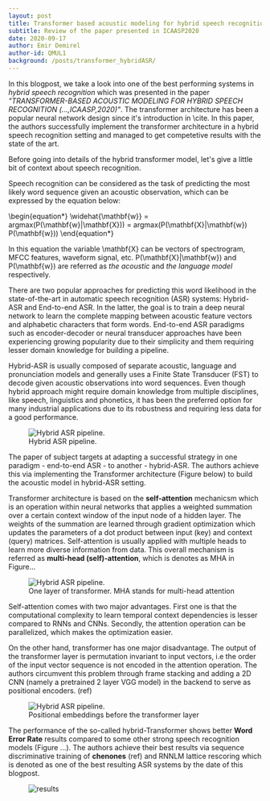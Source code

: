 ```yaml
---
layout: post
title: Transformer based acoustic modeling for hybrid speech recognition - A review
subtitle: Review of the paper presented in ICAASP2020
date: 2020-09-17
author: Emir Demirel
author-id: QMUL1
background: /posts/transformer_hybridASR/
--- 
```




In this blogpost, we take a look into one of the best performing systems in *hybrid speech recognition* which was presented in the paper *"TRANSFORMER-BASED ACOUSTIC MODELING FOR HYBRID SPEECH RECOGNITION (...,ICAASP,2020)"*. The transformer architecture has been a popular neural network design since it's introduction in \cite. In this paper, the authors successfully implement the transformer architecture in a hybrid speech recognition setting and managed to get competetive results with the state of the art. 

Before going into details of the hybrid transformer model, let's give a little bit of context about speech recognition.

Speech recognition can be considered as the task of predicting the most likely word sequence given an acoustic observation, which can be expressed by the equation below:

\begin{equation*}
\widehat{\mathbf{w}} = argmax(P(\mathbf{w}|\mathbf{X})) = argmax(P(\mathbf{X}|\mathbf{w}) P(\mathbf{w}))
\end{equation*}

In this equation the variable \mathbf{X} can be vectors of spectrogram, MFCC features, waveform signal, etc. P(\mathbf{X}|\mathbf{w}) and P(\mathbf{w}) are referred as *the acoustic* and *the language model* respectively.

There are two popular approaches for predicting this word likelihood in the state-of-the-art in automatic speech recognition (ASR) systems: Hybrid-ASR and End-to-end ASR. In the latter, the goal is to train a deep neural network to learn the complete mapping between acoustic feature vectors and alphabetic characters that form words. End-to-end ASR paradigms such as encoder-decoder or neural transducer approaches have been experiencing growing popularity due to their simplicity and them requiring lesser domain knowledge for building a pipeline. 

Hybrid-ASR is usually composed of separate acoustic, language and pronunciation models and generally uses a Finite State Transducer (FST) to decode given acoustic observations into word sequences. Even though hybrid approach might require domain knowledge from multiple disciplines, like speech, linguistics and phonetics, it has been the preferred option for many industrial applications due to its robustness and requiring less data for a good performance.


<figure class="figure">
  <img src="{{ '/posts/transformer_hybridASR/hybridasr.png' | relative_url }}" alt="Hybrid ASR pipeline." class="figure-img img-fluid mx-auto d-flex">
  <figcaption class="figure-caption" markdown="1">
  Hybrid ASR pipeline.
  </figcaption>
</figure>

The paper of subject targets at adapting a successful strategy in one paradigm - end-to-end ASR - to another - hybrid-ASR. The authors achieve this via implementing the Transformer architecture (Figure below) to build the acoustic model in hybrid-ASR setting. 

Transformer architecture is based on the **self-attention** mechanicsm which is an operation within neural networks that applies a weighted summation over a certain context window of the input node of a hidden layer. The weights of the summation are learned through gradient optimization which updates the parameters of a dot product between input (key) and context (query) matrices. Self-attention is usually applied with multiple heads to learn more diverse information from data. This overall mechanism is referred as **multi-head (self)-attention**, which is denotes as MHA in Figure...

<figure class="figure">
  <img src="{{ '/posts/transformer_hybridASR/mha.png' | relative_url }}" alt="Hybrid ASR pipeline." class="figure-img img-fluid mx-auto d-flex">
  <figcaption class="figure-caption" markdown="1">
  One layer of transformer. MHA stands for multi-head attention
  </figcaption>
</figure>


Self-attention comes with two major advantages. First one is that the computational complexity to learn temporal context dependencies is lesser compared to RNNs and CNNs. Secondly, the attention operation can be parallelized, which makes the optimization easier.

On the other hand, transformer has one major disadvantage. The output of the transformer layer is permutation invariant to input vectors, i.e the order of the input vector sequence is not encoded in the attention operation. The authors circumvent this problem through frame stacking and adding a 2D CNN (namely a pretrained 2 layer VGG model) in the backend to serve as positional encoders. (ref)

<figure class="figure">
  <img src="{{ '/posts/transformer_hybridASR/embedding.png' | relative_url }}" alt="Hybrid ASR pipeline." class="figure-img img-fluid mx-auto d-flex">
  <figcaption class="figure-caption" markdown="1">
    Positional embeddings before the transformer layer
  </figcaption>
</figure>

The performance of the so-called hybrid-Transformer shows better **Word Error Rate** results compared to some other strong speech recognition models (Figure ...). The authors achieve their best results via sequence discriminative training of **chenones** (ref) and RNNLM lattice rescoring which is denoted as one of the best resulting ASR systems by the date of this blogpost. 

<figure class="figure">
  <img src="{{ '/posts/transformer_hybridASR/sota.png' | relative_url }}" alt="results" class="figure-img img-fluid mx-auto d-flex">
  <figcaption class="figure-caption" markdown="1">
  </figcaption>
</figure>

